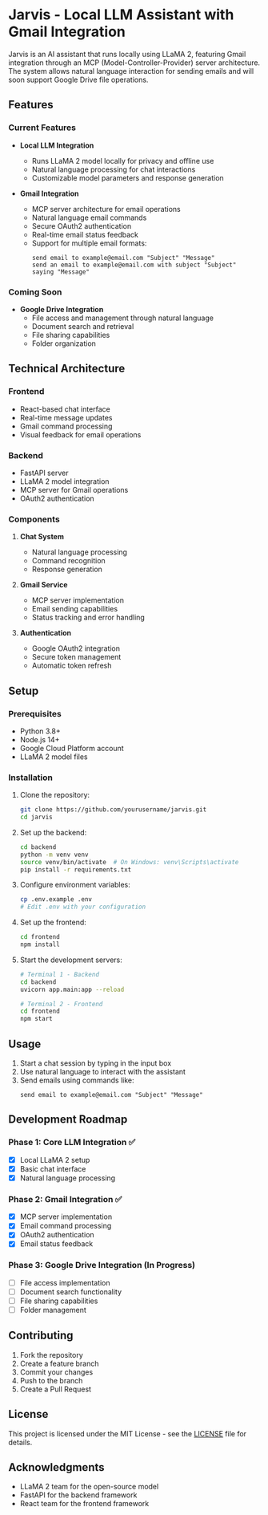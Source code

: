 # Jarvis - Local LLM Assistant with Gmail Integration

Jarvis is an AI assistant that runs locally using LLaMA 2, featuring Gmail integration through an MCP (Model-Controller-Provider) server architecture. The system allows natural language interaction for sending emails and will soon support Google Drive file operations.

## Features

### Current Features

- **Local LLM Integration**

  - Runs LLaMA 2 model locally for privacy and offline use
  - Natural language processing for chat interactions
  - Customizable model parameters and response generation

- **Gmail Integration**
  - MCP server architecture for email operations
  - Natural language email commands
  - Secure OAuth2 authentication
  - Real-time email status feedback
  - Support for multiple email formats:
    ```
    send email to example@email.com "Subject" "Message"
    send an email to example@email.com with subject "Subject" saying "Message"
    ```

### Coming Soon

- **Google Drive Integration**
  - File access and management through natural language
  - Document search and retrieval
  - File sharing capabilities
  - Folder organization

## Technical Architecture

### Frontend

- React-based chat interface
- Real-time message updates
- Gmail command processing
- Visual feedback for email operations

### Backend

- FastAPI server
- LLaMA 2 model integration
- MCP server for Gmail operations
- OAuth2 authentication

### Components

1. **Chat System**

   - Natural language processing
   - Command recognition
   - Response generation

2. **Gmail Service**

   - MCP server implementation
   - Email sending capabilities
   - Status tracking and error handling

3. **Authentication**
   - Google OAuth2 integration
   - Secure token management
   - Automatic token refresh

## Setup

### Prerequisites

- Python 3.8+
- Node.js 14+
- Google Cloud Platform account
- LLaMA 2 model files

### Installation

1. Clone the repository:

   ```bash
   git clone https://github.com/yourusername/jarvis.git
   cd jarvis
   ```

2. Set up the backend:

   ```bash
   cd backend
   python -m venv venv
   source venv/bin/activate  # On Windows: venv\Scripts\activate
   pip install -r requirements.txt
   ```

3. Configure environment variables:

   ```bash
   cp .env.example .env
   # Edit .env with your configuration
   ```

4. Set up the frontend:

   ```bash
   cd frontend
   npm install
   ```

5. Start the development servers:

   ```bash
   # Terminal 1 - Backend
   cd backend
   uvicorn app.main:app --reload

   # Terminal 2 - Frontend
   cd frontend
   npm start
   ```

## Usage

1. Start a chat session by typing in the input box
2. Use natural language to interact with the assistant
3. Send emails using commands like:
   ```
   send email to example@email.com "Subject" "Message"
   ```

## Development Roadmap

### Phase 1: Core LLM Integration ✅

- [x] Local LLaMA 2 setup
- [x] Basic chat interface
- [x] Natural language processing

### Phase 2: Gmail Integration ✅

- [x] MCP server implementation
- [x] Email command processing
- [x] OAuth2 authentication
- [x] Email status feedback

### Phase 3: Google Drive Integration (In Progress)

- [ ] File access implementation
- [ ] Document search functionality
- [ ] File sharing capabilities
- [ ] Folder management

## Contributing

1. Fork the repository
2. Create a feature branch
3. Commit your changes
4. Push to the branch
5. Create a Pull Request

## License

This project is licensed under the MIT License - see the [LICENSE](LICENSE) file for details.

## Acknowledgments

- LLaMA 2 team for the open-source model
- FastAPI for the backend framework
- React team for the frontend framework
